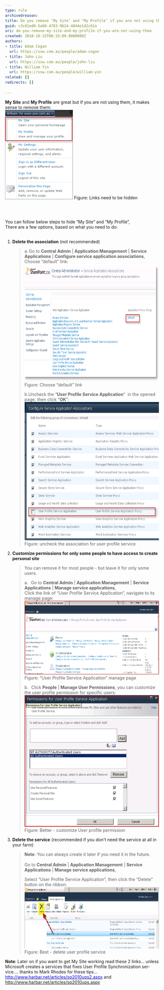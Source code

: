 ```yaml
---
type: rule
archivedreason: 
title: Do you remove ‘My Site’ and ‘My Profile’ if you are not using them?
guid: c3c61ed0-5a66-4783-9b24-4844e1d2c62a
uri: do-you-remove-my-site-and-my-profile-if-you-are-not-using-them
created: 2010-10-15T08:33:09.0000000Z
authors:
- title: Adam Cogan
  url: https://ssw.com.au/people/adam-cogan
- title: John Liu
  url: https://ssw.com.au/people/john-liu
- title: William Yin
  url: https://ssw.com.au/people/william-yin
related: []
redirects: []

---
```




  <div>
<font><strong>My Site</strong> and <strong>My Profile</strong> are great but if you are not using them, it makes sense to remove them:<font><br>
</font></font><img alt="" height="293" width="222" class="ms-rteCustom-ImageArea" src="LinksNeedToBeRemove.png" /> <font class="ms-rteCustom-FigureNormal">Figure: Links need to be hidden</font>
</div>

<br><excerpt class='endintro'></excerpt><br>

  <div>
<span><font>You can follow below steps to hide “My Site” and “My Profile”,<br>
There are a few options, based on what you need to do:<br>
</font>
<br>
<font>
</font>
<ol>
    <font>
    <li><strong>Delete the association</strong> (not recommended)
    <blockquote dir="ltr" style="margin-right:0px;">
    <p>
    a.<span style="font:7pt 'times new roman';"> </span>Go to <strong>Central Admin</strong>
    | <strong>Application Management</strong> | <strong>Service Applications</strong>
    | <strong>Configure service application associations</strong>, <br>
    Choose “default” link:
    <br>
    <img alt="" height="384" width="569" class="ms-rteCustom-ImageArea" src="RemoveAssociation.png" /><font class="ms-rteCustom-FigureBad">Figure: Choose “default” link</font></p>
    <p>
    b.Uncheck the “<strong>User Profile Service Application</strong>”  in the
    opened page, then click “<strong>OK</strong>”:<span lang="EN-US">
    <img alt="" height="453" width="570" class="ms-rteCustom-ImageArea" src="RemoveAssociation2.png" /><br>
    </span>
    <font class="ms-rteCustom-FigureBad">Figure: uncheck the association for user
    profile service</font></p>
    </blockquote>
    </li>
    <li><strong>Customize permissions for only some people to have access to create personal site</strong>
    <blockquote dir="ltr" style="margin-right:0px;">
    <p>
    You can remove it for most people - but leave it for only some users.
    </p>
    <p>
    <span lang="EN-US">a.<span style="font:7pt 'times new roman';">   
    </span>Go to <strong>Central Admin</strong> | <strong>Application Management</strong>
    | <strong>Service Applications</strong> | <strong>Manage service applications</strong>,<br>
    Click the link of “User Profile Service Application”, navigate to its manage
    page:</span><strong><span lang="EN-US"><img alt="" height="241" width="573" class="ms-rteCustom-ImageArea" src="UserProfileServiceManagePage.png" /><br>
    </span></strong><font class="ms-rteCustom-FigureGood">Figure: “User Profile
    Service Application” manage page</font></p>
    <p>
    b.<span style="font:7pt 'times new roman';">    </span>Click
    <strong>People</strong> | <strong>Manage User Permissions</strong>, you can
    customize the user profile permission for specific users:<strong><span lang="EN-US"><img alt="" height="431" width="498" class="ms-rteCustom-ImageArea" src="CustomUserProfileServicePermission.png" /></span><br>
    </strong><span class="ms-rteCustom-FigureGood">Figure: Better - customize User profile
    permission</span></p>
    <p></p>
    </blockquote>
    </li>
    <li><strong>Delete the service</strong> (recommended if you don't need the service at all in your farm)
    <blockquote dir="ltr" style="margin-right:0px;">
    <p>
    <strong>Note</strong>: You can always create it later if you need it in the
    future.<br>
    <br>
    Go to <strong>Central Admin</strong> | <strong>Application Management</strong> |
    <strong>Service Applications</strong> | <strong>Manage service applications</strong>,
    </p>
    <p>
    <span lang="EN-US">Select “User Profile Service Application”, then click the
    “Delete” button on the ribbon:</span><strong><span lang="EN-US"><img alt="" height="201" width="572" class="ms-rteCustom-ImageArea" src="DeleteUserProfileService.png" /><br>
    </span></strong><font class="ms-rteCustom-FigureNormal">
    <span class="ms-rteCustom-FigureNormal"><span class="ms-rteCustom-FigureGood">Figure: Best - delete user profile
    service</span></span></font></p>
    </blockquote>
    </li>
    </font></ol>
    <font>        </font>
    <p>
    <font>            <strong><span lang="EN-US"><font>Note</font></span></strong><span lang="EN-US"><font>:
    Later on if you want to get My Site working read these 2 links… unless Microsoft
    creates a services that fixes User Profile Synchronization service…. thanks to
    Mark Rhodes for these tips…<br>
    </font><a href="http://www.harbar.net/articles/sp2010ups2.aspx">
    <font color="#0000ff">http://www.harbar.net/articles/sp2010ups2.aspx</font></a><font>
    and </font><a href="http://www.harbar.net/articles/sp2010ups.aspx"><font>
    http://www.harbar.net/articles/sp2010ups.aspx </font></a></span></font></p>
    <font></font></span>
    <p><span lang="EN-US"><a href="http://www.harbar.net/articles/sp2010ups.aspx"><font><br>
    </font></a></span></p>
    </div>



